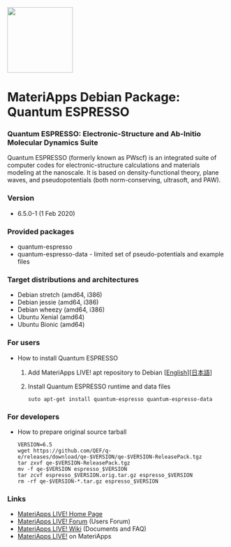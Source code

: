 <img src="https://ma.issp.u-tokyo.ac.jp/wp-content/themes/materiapps/images/materiapps.svg" width=150>

# MateriApps Debian Package: Quantum ESPRESSO

### Quantum ESPRESSO: Electronic-Structure and Ab-Initio Molecular Dynamics Suite

Quantum ESPRESSO (formerly known as PWscf) is an integrated suite of computer codes for electronic-structure calculations and materials modeling at the
nanoscale. It is based on density-functional theory, plane waves, and  pseudopotentials (both norm-conserving, ultrasoft, and PAW).

### Version

* 6.5.0-1 (1 Feb 2020)
 
### Provided packages

* quantum-espresso
* quantum-espresso-data - limited set of pseudo-potentials and example files

### Target distributions and architectures

* Debian stretch (amd64, i386)
* Debian jessie (amd64, i386)
* Debian wheezy (amd64, i386)
* Ubuntu Xenial (amd64)
* Ubuntu Bionic (amd64)

### For users

* How to install Quantum ESPRESSO

  1. Add MateriApps LIVE! apt repository to Debian [[English](https://github.com/cmsi/MateriAppsLive/wiki/UsingMateriAppsInDebian-en)][[日本語](https://github.com/cmsi/MateriAppsLive/wiki/UsingMateriAppsInDebian)]

  2. Install Quantum ESPRESSO runtime and data files

     ```
     suto apt-get install quantum-espresso quantum-espresso-data
     ```

### For developers

* How to prepare original source tarball

  ```
  VERSION=6.5
  wget https://github.com/QEF/q-e/releases/download/qe-$VERSION/qe-$VERSION-ReleasePack.tgz
  tar zxvf qe-$VERSION-ReleasePack.tgz
  mv -f qe-$VERSION espresso_$VERSION
  tar zcvf espresso_$VERSION.orig.tar.gz espresso_$VERSION
  rm -rf qe-$VERSION-*.tar.gz espresso_$VERSION
  ```

### Links
  
* [MateriApps LIVE! Home Page](http://cmsi.github.io/MateriAppsLive/)
* [MateriApps LIVE! Forum](https://github.com/cmsi/MateriAppsLive-forum/wiki) (Users Forum)
* [MateriApps LIVE! Wiki](https://github.com/cmsi/MateriAppsLive/wiki) (Documents and FAQ)
* [MateriApps LIVE!](https://ma.issp.u-tokyo.ac.jp/en/app/275) on MateriApps
